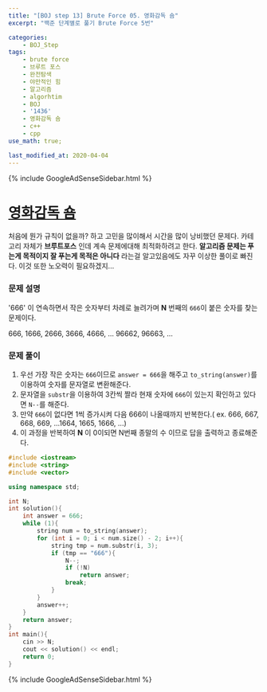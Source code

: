 ```yaml
---
title: "[BOJ step 13] Brute Force 05. 영화감독 숌"
excerpt: "백준 단계별로 풀기 Brute Force 5번"

categories:
    - BOJ_Step
tags:
    - brute force
    - 브루트 포스
    - 완전탐색
    - 야만적인 힘
    - 알고리즘
    - algorhtim
    - BOJ
    - '1436'
    - 영화감독 숌
    - c++
    - cpp  
use_math: true;

last_modified_at: 2020-04-04  
---
```


{% include GoogleAdSenseSidebar.html %}

# [영화감독 숌](https://www.acmicpc.net/problem/1436)

처음에 뭔가 규칙이 없을까? 하고 고민을 많이해서 시간을 많이 낭비했던 문제다. 카테고리 자체가 **브루트포스** 인데 계속 문제에대해 최적화하려고 한다. **알고리즘 문제는 푸는게 목적이지 잘 푸는게 목적은 아니다** 라는걸 알고있음에도 자꾸 이상한 풀이로 빠진다. 이것 또한 노오력이 필요하겠지...  



### 문제 설명

'666' 이 연속하면서 작은 숫자부터 차례로 늘려가며 **N** 번째의 `666`이 붙은 숫자를 찾는 문제이다.  

666, 1666, 2666, 3666, 4666, ... 96662, 96663, ... 

### 문제 풀이

1. 우선 가장 작은 숫자는 `666`이므로 `answer = 666`을 해주고 `to_string(answer)`를 이용하여 숫자를 문자열로 변환해준다.
2. 문자열을 `substr`을 이용하여 3칸씩 짤라 현재 숫자에 `666`이 있는지 확인하고 있다면 `N--`를 해준다.
3. 만약 `666`이 없다면 1씩 증가시켜 다음 666이 나올때까지 반복한다.( ex. 666, 667, 668, 669, ...1664, 1665, 1666, ...)
4. 이 과정을 반복하여 **N** 이 0이되면 N번째 종말의 수 이므로 답을 출력하고 종료해준다.  


```cpp
#include <iostream>
#include <string>
#include <vector>

using namespace std;

int N;
int solution(){
	int answer = 666;
	while (1){
		string num = to_string(answer);
		for (int i = 0; i < num.size() - 2; i++){
			string tmp = num.substr(i, 3);
			if (tmp == "666"){
				N--;
				if (!N)
					return answer;
				break;
			}
		}
		answer++;
	}
	return answer;
}
int main(){
	cin >> N;
	cout << solution() << endl;
	return 0;
}
```



{% include GoogleAdSenseSidebar.html %}
